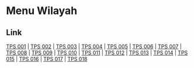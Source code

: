 # Menu Wilayah

## Link

[TPS 001](https://github.com/gigit-pemilu/pemilu-2024-51-bali/tree/main/pileg-dpr/hitung-suara/sub/51-bali/sub/03-badung/sub/02-mengwi/sub/2007-sembung/sub/001-tps)
 | 
[TPS 002](https://github.com/gigit-pemilu/pemilu-2024-51-bali/tree/main/pileg-dpr/hitung-suara/sub/51-bali/sub/03-badung/sub/02-mengwi/sub/2007-sembung/sub/002-tps)
 | 
[TPS 003](https://github.com/gigit-pemilu/pemilu-2024-51-bali/tree/main/pileg-dpr/hitung-suara/sub/51-bali/sub/03-badung/sub/02-mengwi/sub/2007-sembung/sub/003-tps)
 | 
[TPS 004](https://github.com/gigit-pemilu/pemilu-2024-51-bali/tree/main/pileg-dpr/hitung-suara/sub/51-bali/sub/03-badung/sub/02-mengwi/sub/2007-sembung/sub/004-tps)
 | 
[TPS 005](https://github.com/gigit-pemilu/pemilu-2024-51-bali/tree/main/pileg-dpr/hitung-suara/sub/51-bali/sub/03-badung/sub/02-mengwi/sub/2007-sembung/sub/005-tps)
 | 
[TPS 006](https://github.com/gigit-pemilu/pemilu-2024-51-bali/tree/main/pileg-dpr/hitung-suara/sub/51-bali/sub/03-badung/sub/02-mengwi/sub/2007-sembung/sub/006-tps)
 | 
[TPS 007](https://github.com/gigit-pemilu/pemilu-2024-51-bali/tree/main/pileg-dpr/hitung-suara/sub/51-bali/sub/03-badung/sub/02-mengwi/sub/2007-sembung/sub/007-tps)
 | 
[TPS 008](https://github.com/gigit-pemilu/pemilu-2024-51-bali/tree/main/pileg-dpr/hitung-suara/sub/51-bali/sub/03-badung/sub/02-mengwi/sub/2007-sembung/sub/008-tps)
 | 
[TPS 009](https://github.com/gigit-pemilu/pemilu-2024-51-bali/tree/main/pileg-dpr/hitung-suara/sub/51-bali/sub/03-badung/sub/02-mengwi/sub/2007-sembung/sub/009-tps)
 | 
[TPS 010](https://github.com/gigit-pemilu/pemilu-2024-51-bali/tree/main/pileg-dpr/hitung-suara/sub/51-bali/sub/03-badung/sub/02-mengwi/sub/2007-sembung/sub/010-tps)
 | 
[TPS 011](https://github.com/gigit-pemilu/pemilu-2024-51-bali/tree/main/pileg-dpr/hitung-suara/sub/51-bali/sub/03-badung/sub/02-mengwi/sub/2007-sembung/sub/011-tps)
 | 
[TPS 012](https://github.com/gigit-pemilu/pemilu-2024-51-bali/tree/main/pileg-dpr/hitung-suara/sub/51-bali/sub/03-badung/sub/02-mengwi/sub/2007-sembung/sub/012-tps)
 | 
[TPS 013](https://github.com/gigit-pemilu/pemilu-2024-51-bali/tree/main/pileg-dpr/hitung-suara/sub/51-bali/sub/03-badung/sub/02-mengwi/sub/2007-sembung/sub/013-tps)
 | 
[TPS 014](https://github.com/gigit-pemilu/pemilu-2024-51-bali/tree/main/pileg-dpr/hitung-suara/sub/51-bali/sub/03-badung/sub/02-mengwi/sub/2007-sembung/sub/014-tps)
 | 
[TPS 015](https://github.com/gigit-pemilu/pemilu-2024-51-bali/tree/main/pileg-dpr/hitung-suara/sub/51-bali/sub/03-badung/sub/02-mengwi/sub/2007-sembung/sub/015-tps)
 | 
[TPS 016](https://github.com/gigit-pemilu/pemilu-2024-51-bali/tree/main/pileg-dpr/hitung-suara/sub/51-bali/sub/03-badung/sub/02-mengwi/sub/2007-sembung/sub/016-tps)
 | 
[TPS 017](https://github.com/gigit-pemilu/pemilu-2024-51-bali/tree/main/pileg-dpr/hitung-suara/sub/51-bali/sub/03-badung/sub/02-mengwi/sub/2007-sembung/sub/017-tps)
 | 
[TPS 018](https://github.com/gigit-pemilu/pemilu-2024-51-bali/tree/main/pileg-dpr/hitung-suara/sub/51-bali/sub/03-badung/sub/02-mengwi/sub/2007-sembung/sub/018-tps)

